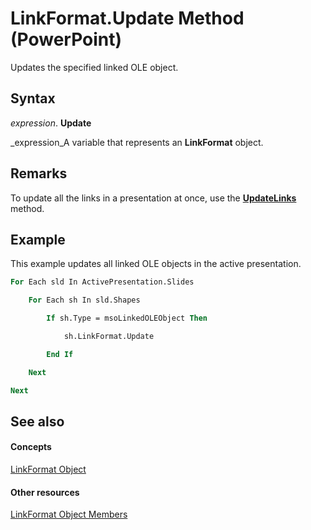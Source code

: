 
# LinkFormat.Update Method (PowerPoint)

Updates the specified linked OLE object. 


## Syntax

 _expression_. **Update**

 _expression_A variable that represents an  **LinkFormat** object.


## Remarks

To update all the links in a presentation at once, use the  **[UpdateLinks](1ce2246c-d64e-c78c-8d2a-7c564eb07ecc.md)** method.


## Example

This example updates all linked OLE objects in the active presentation.


```vb
For Each sld In ActivePresentation.Slides

    For Each sh In sld.Shapes

        If sh.Type = msoLinkedOLEObject Then

            sh.LinkFormat.Update

        End If

    Next

Next
```


## See also


#### Concepts


 [LinkFormat Object](e89ee344-4197-ac0d-dd53-966e4672a3ce.md)
#### Other resources


 [LinkFormat Object Members](08029055-15a1-b828-11af-f3204f1ab929.md)
